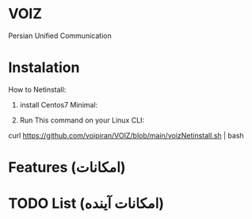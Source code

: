# VOIZ
 Persian Unified Communication 

# Instalation
How to  Netinstall:
1. install Centos7 Minimal:

2. Run This command on your Linux CLI:

curl https://github.com/voipiran/VOIZ/blob/main/voizNetinstall.sh | bash

# Features (امکانات)

# TODO List (امکانات آینده)

